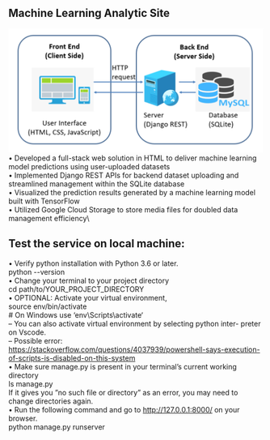 ## Machine Learning Analytic Site
![](./99221d34-3a30-4a9c-8068-d91b5fb47385.png)
• Developed a full-stack web solution in HTML to deliver machine learning model predictions using user-uploaded datasets\
• Implemented Django REST APIs for backend dataset uploading and streamlined management within the SQLite database\
• Visualized the prediction results generated by a machine learning model built with TensorFlow\
• Utilized Google Cloud Storage to store media files for doubled data management efficiency\


## Test the service on local machine: 
• Verify python installation with Python 3.6 or later.\
            python --version\
• Change your terminal to your project directory\
            cd path/to/YOUR_PROJECT_DIRECTORY\
• OPTIONAL: Activate your virtual environment,\
            source env/bin/activate\
            # On Windows use ‘env\Scripts\activate‘ \
– You can also activate virtual environment by selecting python inter- preter on Vscode. \
– Possible error:\
https://stackoverflow.com/questions/4037939/powershell-says-execution-of-scripts-is-disabled-on-this-system \
• Make sure manage.py is present in your terminal’s current working directory \
ls manage.py \
If it gives you ”no such file or directory” as an error, you may need to change directories again. \
• Run the following command and go to http://127.0.0.1:8000/ on your browser.\
python manage.py runserver
